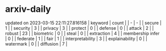 # arxiv-daily
updated on 2023-03-15 22:11:27.816158
| keyword | count |
| - | - |
| secure | 1 |
| security | 3 |
| privacy | 3 |
| protect | 0 |
| defense | 0 |
| attack | 2 |
| robust | 23 |
| biometric | 0 |
| steal | 0 |
| extraction | 4 |
| membership infer | 0 |
| federate | 1 |
| fair | 1 |
| interpretability | 3 |
| explainability | 0 |
| watermark | 0 |
| diffusion | 7 |
